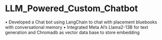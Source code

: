 # LLM_Powered_Custom_Chatbot

•	Developed a Chat bot using LangChain to chat with placement bluebooks with conversational memory
•	Integrated Meta AI’s Llama2-13B for text generation and Chromadb as vector data base to store embedding
